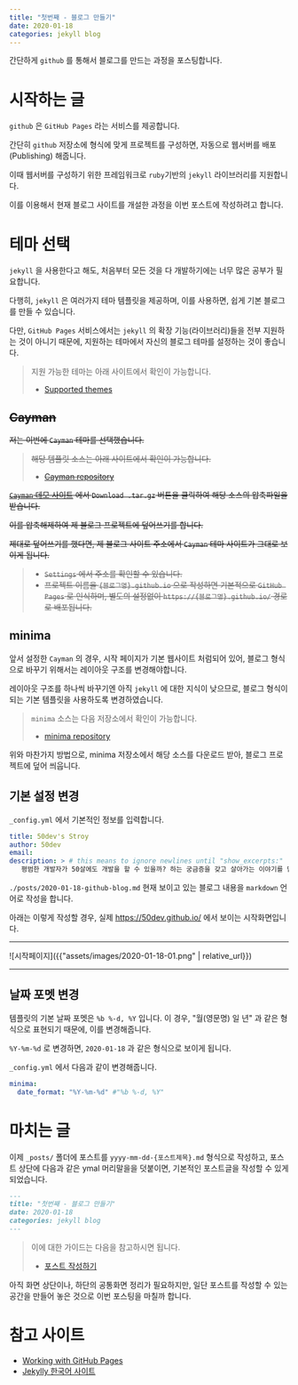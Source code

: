 ```yaml
---
title: "첫번째 - 블로그 만들기"
date: 2020-01-18
categories: jekyll blog
---
```


간단하게 `github` 를 통해서 블로그를 만드는 과정을 포스팅합니다.  



# 시작하는 글

 `github` 은 `GitHub Pages` 라는 서비스를 제공합니다.

간단히 `github` 저장소에 형식에 맞게 프로젝트를 구성하면, 자동으로 웹서버를 배포(Publishing) 해줍니다.

이때  웹서버를 구성하기 위한 프레임워크로 `ruby`기반의 `jekyll` 라이브러리를 지원합니다.

이를 이용해서 현재 블로그 사이트를 개설한 과정을 이번 포스트에 작성하려고 합니다.



# 테마 선택

`jekyll` 을 사용한다고 해도, 처음부터 모든 것을 다 개발하기에는 너무 많은 공부가 필요합니다.

다행히, `jekyll` 은 여러가지 테마 템플릿을 제공하며, 이를 사용하면, 쉽게 기본 블로그를 만들 수 있습니다.

다만, `GitHub Pages` 서비스에서는 `jekyll` 의 확장 기능(라이브러리)들을 전부 지원하는 것이 아니기 때문에, 지원하는 테마에서 자신의 블로그 테마를 설정하는 것이 좋습니다.

> 지원 가능한 테마는 아래 사이트에서 확인이 가능합니다.
>
> - [Supported themes](https://pages.github.com/themes/)



## ~~Cayman~~

~~저는 이번에 `Cayman` 테마를 선택했습니다.~~

> ~~해당 템플릿 소스는 아래 사이트에서 확인이 가능합니다.~~
>
> - ~~[Cayman repository](https://github.com/pages-themes/cayman)~~



~~[ `Cayman` 데모 사이트](https://pages-themes.github.io/cayman/) 에서 `Download .tar.gz` 버튼을 클릭하여 해당 소스의 압축파일을 받습니다.~~

~~이를 압축해제하여 제 블로그 프로젝트에 덮어쓰기를 합니다.~~



~~제대로 덮어쓰기를 했다면, 제 블로그 사이트 주소에서 `Cayman` 테마 사이트가 그대로 보이게 됩니다.~~

> - ~~`Settings` 에서 주소를 확인할 수 있습니다.~~
> - ~~프로젝트 이름을 `{블로그명}.github.io` 으로 작성하면 기본적으로 `GitHub Pages` 로 인식하며, 별도의 설정없이 `https://{블로그명}.github.io/` 경로로 배포됩니다.~~



## minima

 앞서 설정한 `Cayman` 의 경우, 시작 페이지가 기본 웹사이트 처럼되어 있어, 블로그 형식으로 바꾸기 위해서는 레이아웃 구조를 변경해야합니다. 

레이아웃 구조를 하나씩 바꾸기엔 아직 `jekyll` 에 대한 지식이 낮으므로, 블로그 형식이 되는 기본 템플릿을 사용하도록 변경하였습니다.

> `minima` 소스는 다음 저장소에서 확인이 가능합니다.
>
> - [minima repository](https://github.com/jekyll/minima)



위와 마찬가지 방법으로, minima 저장소에서 해당 소스를 다운로드 받아, 블로그 프로젝트에 덮어 씌웁니다.



## 기본 설정 변경

`_config.yml` 에서 기본적인 정보를 입력합니다.

```yml
title: 50dev's Stroy
author: 50dev
email: 
description: > # this means to ignore newlines until "show_excerpts:"
   평범한 개발자가 50살에도 개발을 할 수 있을까? 하는 궁금증을 갖고 살아가는 이야기를 담는 블로그입니다.
```



`./posts/2020-01-18-github-blog.md` 현재 보이고 있는 블로그 내용을 `markdown` 언어로 작성을 합니다.



아래는 이렇게 작성할 경우, 실제 <https://50dev.github.io/> 에서 보이는 시작화면입니다.

---

![시작페이지]({{"assets/images/2020-01-18-01.png" | relative_url}})

---



## 날짜 포멧 변경

템플릿의 기본 날짜 포멧은 `%b %-d, %Y` 입니다. 이 경우, "월(영문명) 일 년" 과 같은 형식으로 표현되기 때문에, 이를 변경해줍니다.

`%Y-%m-%d` 로 변경하면, `2020-01-18` 과 같은 형식으로 보이게 됩니다. 

`_config.yml` 에서 다음과 같이 변경해줍니다.

```yml
minima:
  date_format: "%Y-%m-%d" #"%b %-d, %Y"
```



# 마치는 글

이제 `_posts/` 폴더에 포스트를 `yyyy-mm-dd-{포스트제목}.md` 형식으로 작성하고, 포스트 상단에 다음과 같은 ymal 머리말을을 덧붙이면, 기본적인 포스트글을 작성할 수 있게 되었습니다.

```markdown
---
title: "첫번째 - 블로그 만들기"
date: 2020-01-18
categories: jekyll blog
---
```

> 이에 대한 가이드는 다음을 참고하시면 됩니다.
>
> - [포스트 작성하기](https://jekyllrb-ko.github.io/docs/posts/)



아직 화면 상단이나, 하단의 공통화면 정리가 필요하지만, 일단 포스트를 작성할 수 있는 공간을 만들어 놓은 것으로 이번 포스팅을 마칠까 합니다.



# 참고 사이트

- [Working with GitHub Pages](https://help.github.com/en/github/working-with-github-pages)
- [Jekylly 한국어 사이트](https://jekyllrb-ko.github.io/)
